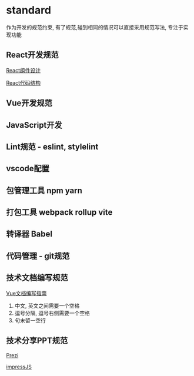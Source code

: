 # standard
作为开发的规范约束, 有了规范,碰到相同的情况可以直接采用规范写法, 专注于实现功能

## React开发规范

[React组件设计](https://juejin.cn/post/7041041384551235614)

[React代码结构](https://juejin.cn/post/7038810014584143909)


## Vue开发规范


## JavaScript开发


## Lint规范 - eslint, stylelint


## vscode配置


## 包管理工具 npm yarn


## 打包工具 webpack rollup vite 


## 转译器 Babel


## 代码管理 - git规范


## 技术文档编写规范

[Vue文档编写指南](https://v3.cn.vuejs.org/guide/contributing/writing-guide.html)

1. 中文, 英文之间需要一个空格
2. 逗号分隔, 逗号右侧需要一个空格
3. 句末留一空行

## 技术分享PPT规范

[Prezi](https://prezi.com/)

[impressJS](https://github.com/impress/impress.js)



